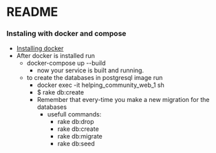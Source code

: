 # README

### Instaling with docker and compose
  * [Installing docker](https://docs.docker.com/engine/install/ubuntu/)
  * After docker is installed run
    * docker-compose up --build
      * now your service is built and running.
    * to create the databases in postgresql image run
      * docker exec -it helping_community_web_1 sh
      * $ rake db:create
      * Remember that every-time you make a new migration for the databases
        * usefull commands:
          * rake db:drop
          * rake db:create
          * rake db:migrate
          * rake db:seed
        
